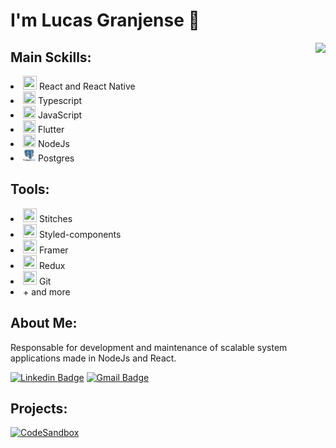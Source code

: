 <h1 align="leaft"> I'm Lucas Granjense 👋</h2><img align="right"src="https://i.pinimg.com/originals/ca/f7/95/caf7956e99ae518a2c70ec8d7d110089.gif"/>

<h2 align="leaft"> Main Sckills: </h2>
   <li>
        <img
          src="https://upload.wikimedia.org/wikipedia/commons/thumb/a/a7/React-icon.svg/512px-React-icon.svg.png"
          width="22"
          height="22"
        />
        React and React Native
      </li>
     <li>
        <img
          src="https://upload.wikimedia.org/wikipedia/commons/4/4c/Typescript_logo_2020.svg"
          width="20"
          height="20"
        />
        Typescript
      </li>
        <li>
        <img
          src="https://cdn.iconscout.com/icon/free/png-256/javascript-2752148-2284965.png"
          width="20"
          height="20"
        />
        JavaScript
      </li>
              <li>
        <img
          src="https://user-images.githubusercontent.com/51419598/152648731-567997ec-ac1c-4a9c-a816-a1fb1882abbe.png"
          width="20"
          height="20"
        />
        Flutter
      </li>
    <li>
        <img
          src="https://cdn.icon-icons.com/icons2/2415/PNG/512/nodejs_plain_logo_icon_146409.png"
          width="20"
          height="20"
        />
        NodeJs
      </li>
    <li>
        <img
          src="https://raw.githubusercontent.com/devicons/devicon/master/icons/postgresql/postgresql-original-wordmark.svg"
          width="20"
          height="20"
        />
        Postgres
      </li>

<h2 align="leaft">Tools:</h3>
<li>
        <img
          src="https://bestofjs.org/logos/stitches.svg"
          width="22"
          height="22"
        />
        Stitches
      </li>
   <li>
        <img
          src="https://miro.medium.com/max/960/1*Iohnw2aOQ5EBghVoqKA7VA.png"
          width="22"
          height="22"
        />
        Styled-components
      </li>
      <li>
     <img
          src="https://user-images.githubusercontent.com/38039349/60953119-d3c6f300-a2fc-11e9-9596-4978e5d52180.png"
          width="22"
          height="22"
        />
        Framer
      </li>
       <li>
        <img
          src="https://d33wubrfki0l68.cloudfront.net/0834d0215db51e91525a25acf97433051f280f2f/c30f5/img/redux.svg"
          width="22"
          height="22"
        />
        Redux
      </li>
         <li>
        <img
          src="https://git-scm.com/images/logos/downloads/Git-Icon-1788C.png"
          width="22"
          height="22"
        />
        Git
      </li>
        <li>
        + and more
      </li>
 <h2>About Me:</h2>
Responsable for development and maintenance of scalable system applications made in NodeJs and React.

[![Linkedin Badge](https://img.shields.io/badge/-Lucas%20Granjense-996dff?style=flatsquare&logo=Linkedin&logoColor=white&link=https://www.linkedin.com/in/lucas-granjense-5869811b8/)](https://www.linkedin.com/in/lucas-granjense-5869811b8/) [![Gmail Badge](https://img.shields.io/badge/-23.lucasdoliveira@gmail.com-996dff?style=flat-square&logo=Gmail&logoColor=white&link=mailto:lorison.gilles@gmail.com)](mailto:https://img.shields.io/badge/-23.lucasdoliveira@gmail.com-c14438?style=flat-square&logo=Gmail&logoColor=white&link=mailto:lorison.gilles@gmail.com)

<h2>Projects:</h2>

[![CodeSandbox](https://img.shields.io/badge/LOCKED-040404?style=for-the-badge&logo=codesandbox&logoColor=DBDBDB)](https://0cyx8e.sse.codesandbox.io/)
